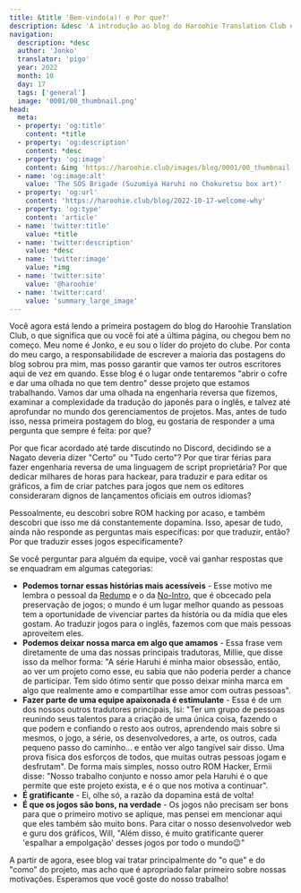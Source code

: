 ```yaml
---
title: &title 'Bem-vindo(a)! e Por que?'
description: &desc 'A introdução ao blog do Haroohie Translation Club e nossas motivações para traduzir jogos da Haruhi.'
navigation:
  description: *desc
  author: 'Jonko'
  translator: 'pigo'
  year: 2022
  month: 10
  day: 17
  tags: ['general']
  image: '0001/00_thumbnail.png'
head:
  meta:
  - property: 'og:title'
    content: *title
  - property: 'og:description'
    content: *desc
  - property: 'og:image'
    content: &img 'https://haroohie.club/images/blog/0001/00_thumbnail.png'
  - name: 'og:image:alt'
    value: 'The SOS Brigade (Suzumiya Haruhi no Chokuretsu box art)'
  - property: 'og:url'
    content: 'https://haroohie.club/blog/2022-10-17-welcome-why'
  - property: 'og:type'
    content: 'article'
  - name: 'twitter:title'
    value: *title
  - name: 'twitter:description'
    value: *desc
  - name: 'twitter:image'
    value: *img
  - name: 'twitter:site'
    value: '@haroohie'
  - name: 'twitter:card'
    value: 'summary_large_image'
---
```


Você agora está lendo a primeira postagem do blog do Haroohie Translation Club, o que significa que ou você foi até a última página, ou chegou bem no começo. Meu nome é Jonko, e eu sou o líder do projeto do clube. Por conta do meu cargo, a responsabilidade de escrever a maioria das postagens do blog sobrou pra mim, mas posso garantir que vamos ter outros escritores aqui de vez em quando. Esse blog é o lugar onde tentaremos "abrir o cofre e dar uma olhada no que tem dentro" desse projeto que estamos trabalhando. Vamos dar uma olhada na engenharia reversa que fizemos, examinar a complexidade da tradução do japonês para o inglês, e talvez até aprofundar no mundo dos gerenciamentos de projetos. Mas, antes de tudo isso, nessa primeira postagem do blog, eu gostaria de responder a uma pergunta que sempre é feita: por que?

Por que ficar acordado até tarde discutindo no Discord, decidindo se a Nagato deveria dizer "Certo" ou "Tudo certo"? Por que tirar férias para fazer engenharia reversa de uma linguagem de script proprietária? Por que dedicar milhares de horas para hackear, para traduzir e para editar os gráficos, a fim de criar patches para jogos que nem os editores consideraram dignos de lançamentos oficiais em outros idiomas?

Pessoalmente, eu descobri sobre ROM hacking por acaso, e também descobri que isso me dá constantemente dopamina. Isso, apesar de tudo, ainda não responde as perguntas mais específicas: por que traduzir, então? Por que traduzir esses jogos especificamente?

Se você perguntar para alguém da equipe, você vai ganhar respostas que se enquadram em algumas categorias:

* **Podemos tornar essas histórias mais acessíveis** - Esse motivo me lembra o pessoal da [Redump](http://redump.org/) e o da [No-Intro](https://no-intro.org/), que é obcecado pela preservação de jogos; o mundo é um lugar melhor quando as pessoas tem a oportunidade de vivenciar partes da história ou da mídia que eles gostam. Ao traduzir jogos para o inglês, fazemos com que mais pessoas aproveitem eles.
* **Podemos deixar nossa marca em algo que amamos** - Essa frase vem diretamente de uma das nossas principais tradutoras, Millie, que disse isso da melhor forma: "A série Haruhi é minha maior obsessão, então, ao ver um projeto como esse, eu sabia que não poderia perder a chance de participar. Tem sido ótimo sentir que posso deixar minha marca em algo que realmente amo e compartilhar esse amor com outras pessoas".
* **Fazer parte de uma equipe apaixonada é estimulante** - Essa é de um dos nossos outros tradutores principais, Isi: "Ter um grupo de pessoas reunindo seus talentos para a criação de uma única coisa, fazendo o que podem e confiando o resto aos outros, aprendendo mais sobre si mesmos, o jogo, a série, os desenvolvedores, a arte, os outros, cada pequeno passo do caminho... e então ver algo tangível sair disso. Uma prova física dos esforços de todos, que muitas outras pessoas jogam e desfrutam". De forma mais simples, nosso outro ROM Hacker, Ermii disse: "Nosso trabalho conjunto e nosso amor pela Haruhi é o que permite que este projeto exista, e é o que nos motiva a continuar".
* **É gratificante** - Ei, olhe só, a razão da dopamina está de volta!
* **É que os jogos são bons, na verdade** - Os jogos não precisam ser bons para que o primeiro motivo se aplique, mas pensei em mencionar aqui que eles também são muito bons. Para citar o nosso desenvolvedor web e guru dos gráficos, Will, "Além disso, é muito gratificante querer 'espalhar a empolgação' desses jogos por todo o mundo😉"

A partir de agora, esee blog vai tratar principalmente do "o que" e do "como" do projeto, mas acho que é apropriado falar primeiro sobre nossas motivações. Esperamos que você goste do nosso trabalho!